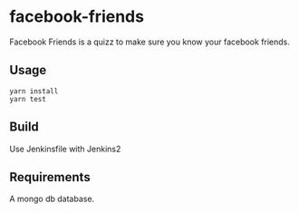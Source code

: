 # facebook-friends

Facebook Friends is a quizz to make sure you know your facebook friends.

## Usage

```
yarn install
yarn test
```

## Build

Use Jenkinsfile with Jenkins2

## Requirements

A mongo db database.
